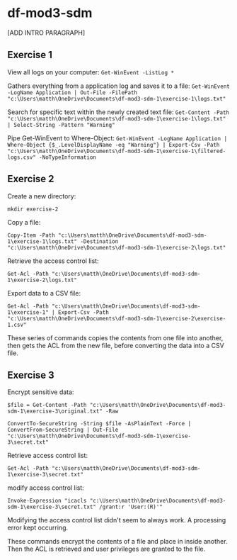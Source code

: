 # df-mod3-sdm


[ADD INTRO PARAGRAPH]

## Exercise 1

View all logs on your computer: ```Get-WinEvent -ListLog *```

Gathers everything from a application log and saves it to a file: ```Get-WinEvent -LogName Application | Out-File -FilePath "c:\Users\matth\OneDrive\Documents\df-mod3-sdm-1\exercise-1\logs.txt"```

Search for specific text within the newly created text file: ```Get-Content -Path "c:\Users\matth\OneDrive\Documents\df-mod3-sdm-1\exercise-1\logs.txt" | Select-String -Pattern "Warning"```

Pipe Get-WinEvent to Where-Object: ```Get-WinEvent -LogName Application | Where-Object {$_.LevelDisplayName -eq "Warning"} | Export-Csv -Path "c:\Users\matth\OneDrive\Documents\df-mod3-sdm-1\exercise-1\filtered-logs.csv" -NoTypeInformation```

## Exercise 2

Create a new directory:

```mkdir exercise-2```

Copy a file:

```Copy-Item -Path "c:\Users\matth\OneDrive\Documents\df-mod3-sdm-1\exercise-1\logs.txt" -Destination "c:\Users\matth\OneDrive\Documents\df-mod3-sdm-1\exercise-2\logs.txt"```

Retrieve the access control list:

```Get-Acl -Path "c:\Users\matth\OneDrive\Documents\df-mod3-sdm-1\exercise-2\logs.txt"```

Export data to a CSV file:

```Get-Acl -Path "c:\Users\matth\OneDrive\Documents\df-mod3-sdm-1\exercise-1" | Export-Csv -Path "c:\Users\matth\OneDrive\Documents\df-mod3-sdm-1\exercise-2\exercise-1.csv"```

These series of commands copies the contents from one file into another, then gets the ACL from the new file, before converting the data into a CSV file.


## Exercise 3

Encrypt sensitive data:

```$file = Get-Content -Path "c:\Users\matth\OneDrive\Documents\df-mod3-sdm-1\exercise-3\original.txt" -Raw```

```ConvertTo-SecureString -String $file -AsPlainText -Force | ConvertFrom-SecureString | Out-File "c:\Users\matth\OneDrive\Documents\df-mod3-sdm-1\exercise-3\secret.txt"```

Retrieve access control list:

```Get-Acl -Path "c:\Users\matth\OneDrive\Documents\df-mod3-sdm-1\exercise-3\secret.txt"```

modify access control list:

```Invoke-Expression "icacls "c:\Users\matth\OneDrive\Documents\df-mod3-sdm-1\exercise-3\secret.txt" /grant:r 'User:(R)'"```

Modifying the access control list didn't seem to always work. A processing error kept occurring.

These commands encrypt the contents of a file and place in inside another. Then the ACL is retrieved and user privileges are granted to the file.